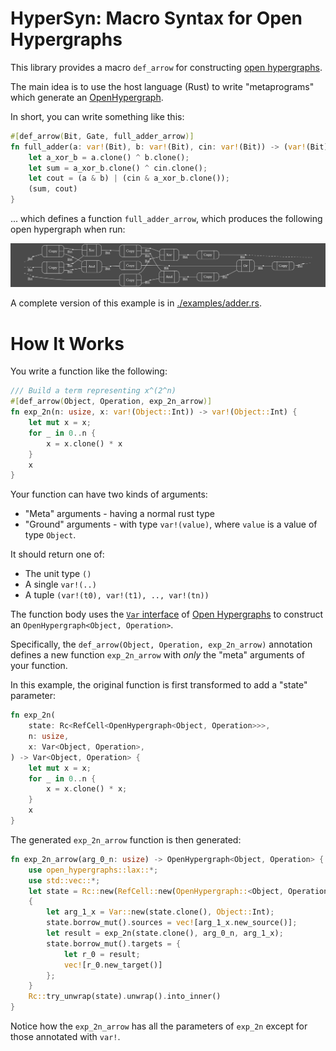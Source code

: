# HyperSyn: Macro Syntax for Open Hypergraphs

This library provides a macro `def_arrow` for constructing
[open hypergraphs](https://docs.rs/open-hypergraphs/latest/open_hypergraphs/).

The main idea is to use the host language (Rust) to write "metaprograms" which
generate an
[OpenHypergraph](https://docs.rs/open-hypergraphs/0.1.6/open_hypergraphs/lax/open_hypergraph/struct.OpenHypergraph.html).

In short, you can write something like this:

```rust
#[def_arrow(Bit, Gate, full_adder_arrow)]
fn full_adder(a: var!(Bit), b: var!(Bit), cin: var!(Bit)) -> (var!(Bit), var!(Bit)) {
    let a_xor_b = a.clone() ^ b.clone();
    let sum = a_xor_b.clone() ^ cin.clone();
    let cout = (a & b) | (cin & a_xor_b.clone());
    (sum, cout)
}
```

... which defines a function `full_adder_arrow`, which produces the following
open hypergraph when run:

![full adder circuit](./images/adder.png)

A complete version of this example is in [./examples/adder.rs](./examples/adder.rs).

# How It Works

You write a function like the following:

```rust
/// Build a term representing x^(2^n)
#[def_arrow(Object, Operation, exp_2n_arrow)]
fn exp_2n(n: usize, x: var!(Object::Int)) -> var!(Object::Int) {
    let mut x = x;
    for _ in 0..n {
        x = x.clone() * x
    }
    x
}
```

Your function can have two kinds of arguments:

- "Meta" arguments - having a normal rust type
- "Ground" arguments - with type `var!(value)`, where `value` is a value of type `Object`.

It should return one of:

- The unit type `()`
- A single `var!(..)`
- A tuple `(var!(t0), var!(t1), .., var!(tn))`

The function body uses the
[`Var` interface](https://docs.rs/open-hypergraphs/latest/open_hypergraphs/lax/var/index.html)
of [Open Hypergraphs](https://docs.rs/open-hypergraphs/latest/open_hypergraphs/)
to construct an `OpenHypergraph<Object, Operation>`.

Specifically, the `def_arrow(Object, Operation, exp_2n_arrow)` annotation
defines a new function `exp_2n_arrow` with *only* the "meta" arguments of your
function.

In this example, the original function is first transformed to add a "state" parameter:

```rust
fn exp_2n(
    state: Rc<RefCell<OpenHypergraph<Object, Operation>>>,
    n: usize,
    x: Var<Object, Operation>,
) -> Var<Object, Operation> {
    let mut x = x;
    for _ in 0..n {
        x = x.clone() * x;
    }
    x
}
```

The generated `exp_2n_arrow` function is then generated:

```rust
fn exp_2n_arrow(arg_0_n: usize) -> OpenHypergraph<Object, Operation> {
    use open_hypergraphs::lax::*;
    use std::vec::*;
    let state = Rc::new(RefCell::new(OpenHypergraph::<Object, Operation>::empty()));
    {
        let arg_1_x = Var::new(state.clone(), Object::Int);
        state.borrow_mut().sources = vec![arg_1_x.new_source()];
        let result = exp_2n(state.clone(), arg_0_n, arg_1_x);
        state.borrow_mut().targets = {
            let r_0 = result;
            vec![r_0.new_target()]
        };
    }
    Rc::try_unwrap(state).unwrap().into_inner()
}
```

Notice how the `exp_2n_arrow` has all the parameters of `exp_2n` except for those annotated with `var!`.
